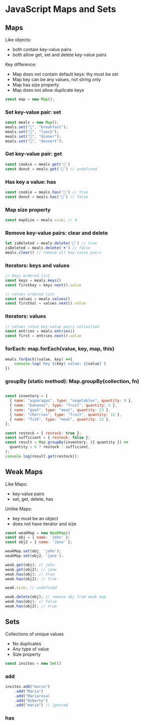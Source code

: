 # JavaScript Maps and Sets

## Maps

Like objects:

- both contain key-value pairs
- both allow get, set and delete key-value pairs

Key difference:

- Map does not contain default keys: thy must be set
- Map key can be any values, not string only
- Map has size property
- Map does not allow duplicate keys

```js
const map = new Map();
```

### Set key-value pair: set

```js
const meals = new Map();
meals.set("🍎", "breakfast");
meals.set("🍕", "lunch");
meals.set("🍔", "dinner");
meals.set("🎂", "dessert");
```

### Get key-value pair: get 

```js
const cookie = meals.get('🍪')
const donut = meals.get('🍩') // undefined
```

### Has key a value: has

```js
const cookie = meals.has('🍪') // true
const donut = meals.has('🍩') // false
```

### Map size property

```js
const mapSize = meals.size; // 4
```

### Remove key-value pairs: clear and delete

```js
let isDeleted = meals.delete('🍩') // true
isDeleted = meals.delete('♦️') // false
meals.clear() // remove all key-value pairs
```

### Iterators: keys and values

```js
// keys ordered list
const keys = meals.keys() 
const firstkey = keys.next().value

// values ordered list
const values = meals.values()
const firstVal = values.next().value
```

### Iterators: values

```js
// values retun key-value pairs collection
const entries = meals.entries()
const first = entries.next().value
```

### forEach: map.forEach(value, key, map, this)

```js
meals.forEach((value, key) =>{
    console.log(`Key ${key} value: ${value}`)
})
```

### groupBy (static method): Map.groupBy(collection, fn)
```js

const inventory = [
  { name: "asparagus", type: "vegetables", quantity: 9 },
  { name: "bananas", type: "fruit", quantity: 5 },
  { name: "goat", type: "meat", quantity: 23 },
  { name: "cherries", type: "fruit", quantity: 12 },
  { name: "fish", type: "meat", quantity: 22 },
];

const restock = { restock: true };
const sufficient = { restock: false };
const result = Map.groupBy(inventory, ({ quantity }) =>
  quantity < 6 ? restock : sufficient,
);
console.log(result.get(restock));
```

## Weak Maps

Like Maps:
- key-value pairs
- set, get, delete, has

Unlike Maps:
- key must be an object
- does not have iterator and size
  
```js
const weakMap = new WeakMap()
const obj = { name: 'John' };
const obj2 = { name: 'Jane' };

weakMap.set(obj, 'john');
weakMap.set(obj2, 'jane');

weak.get(obj); // john
weak.get(obj2); // jane
weak.has(obj); // true
weak.has(obj2); // true

weak.size; // undefined

weak.delete(obj); // remove obj from weak map
weak.has(obj); // false
weak.has(obj2); // true
```

## Sets

Collections of unique values

- No duplicates
- Any type of value
- Size property

```js
const invites = new Set()
```

### add

```js
invites.add("mario")
    .add("Maria")
    .add("Mariarosa)
    .add("Roberto")
    .add("mario") // ignored
```

### has